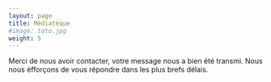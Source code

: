 ```yaml
---
layout: page
title: Médiatèque
#image: toto.jpg
weight: 5
---
```


Merci de nous avoir contacter, votre message nous a bien été transmi. Nous nous éfforçons de vous répondre dans les plus brefs délais.

